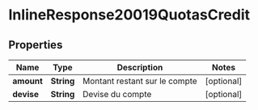 # InlineResponse20019QuotasCredit

## Properties
Name | Type | Description | Notes
------------ | ------------- | ------------- | -------------
**amount** | **String** | Montant restant sur le compte |  [optional]
**devise** | **String** | Devise du compte |  [optional]

